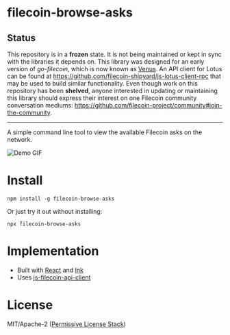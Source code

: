 filecoin-browse-asks
====================

## Status

This repository is in a **frozen** state. It is not being maintained or kept in sync with the libraries it depends on. This library was designed for an early version of _go-filecoin_, which is now known as [Venus](https://venus.filecoin.io/). An API client for Lotus can be found at https://github.com/filecoin-shipyard/js-lotus-client-rpc that may be used to build similar functionality. Even though work on this repository has been **shelved**, anyone interested in updating or maintaining this library should express their interest on one Filecoin community conversation mediums: <https://github.com/filecoin-project/community#join-the-community>.

---

A simple command line tool to view the available Filecoin asks
on the network.

![Demo GIF](filecoin-browse-asks.gif)

# Install

```
npm install -g filecoin-browse-asks
```

Or just try it out without installing:

```
npx filecoin-browse-asks
```

# Implementation

* Built with [React](https://reactjs.org/) and [Ink](https://github.com/vadimdemedes/ink)
* Uses [js-filecoin-api-client](https://github.com/filecoin-project/js-filecoin-api-client)

# License

MIT/Apache-2 ([Permissive License Stack](https://protocol.ai/blog/announcing-the-permissive-license-stack/))

